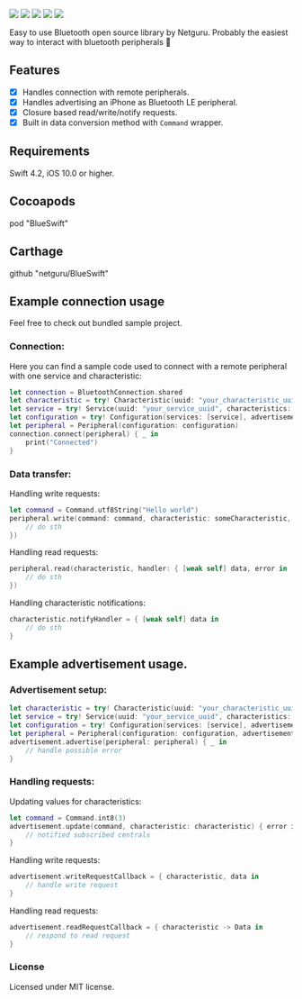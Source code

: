![](https://img.shields.io/badge/swift-4.2-orange.svg)
![](https://img.shields.io/github/release/netguru/BlueSwift.svg)
![](https://img.shields.io/badge/carthage-compatible-green.svg)
![](https://img.shields.io/badge/cocoapods-compatible-green.svg)
![](https://app.bitrise.io/app/23a07b63b3f55f97/status.svg?token=Rt_2gKUavbR8LQ7PVuTbYg&branch=master)

Easy to use Bluetooth open source library by Netguru.
Probably the easiest way to interact with bluetooth peripherals 🤟

## Features

- [x] Handles connection with remote peripherals.
- [x] Handles advertising an iPhone as Bluetooth LE peripheral.
- [x] Closure based read/write/notify requests.
- [x] Built in data conversion method with `Command` wrapper.

## Requirements

Swift 4.2, iOS 10.0 or higher.

## Cocoapods

pod "BlueSwift"

## Carthage

github "netguru/BlueSwift"

## Example connection usage

Feel free to check out bundled sample project.

### Connection:

Here you can find a sample code used to connect with a remote peripheral with one service and characteristic:

```swift
let connection = BluetoothConnection.shared
let characteristic = try! Characteristic(uuid: "your_characteristic_uuid", shouldObserveNotification: true)
let service = try! Service(uuid: "your_service_uuid", characteristics: [characteristic])
let configuration = try! Configuration(services: [service], advertisement: "your_advertising_uuid")
let peripheral = Peripheral(configuration: configuration)
connection.connect(peripheral) { _ in
	print("Connected")
}
```

### Data transfer:

Handling write requests:

```swift
let command = Command.utf8String("Hello world")
peripheral.write(command: command, characteristic: someCharacteristic, handler: { error in
	// do sth
})
```

Handling read requests:

```swift
peripheral.read(characteristic, handler: { [weak self] data, error in
	// do sth
})
```

Handling characteristic notifications:

```swift
characteristic.notifyHandler = { [weak self] data in
	// do sth
}
```

## Example advertisement usage.

### Advertisement setup:

```swift
let characteristic = try! Characteristic(uuid: "your_characteristic_uuid")
let service = try! Service(uuid: "your_service_uuid", characteristics: [characteristic])
let configuration = try! Configuration(services: [service], advertisement: "your_service_uuid")
let peripheral = Peripheral(configuration: configuration, advertisementData: [.localName("Test"), .servicesUUIDs("your_service_uuid")])
advertisement.advertise(peripheral: peripheral) { _ in
	// handle possible error            
}
```

### Handling requests:

Updating values for characteristics:

```swift
let command = Command.int8(3)
advertisement.update(command, characteristic: characteristic) { error in
	// notified subscribed centrals
}
```

Handling write requests:

```swift
advertisement.writeRequestCallback = { characteristic, data in
	// handle write request
}
```

Handling read requests:

```swift
advertisement.readRequestCallback = { characteristic -> Data in
	// respond to read request
}
```

### License

Licensed under MIT license.
